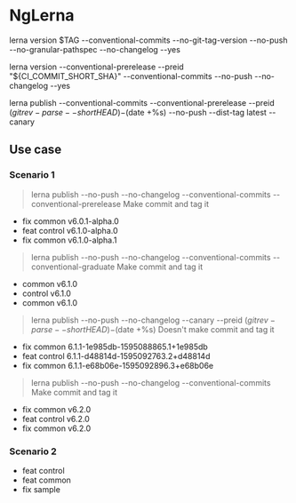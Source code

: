 # NgLerna

lerna version $TAG --conventional-commits --no-git-tag-version --no-push --no-granular-pathspec --no-changelog --yes

lerna version --conventional-prerelease --preid "${CI_COMMIT_SHORT_SHA}" --conventional-commits --no-push --no-changelog --yes

lerna publish --conventional-commits --conventional-prerelease --preid $(git rev-parse --short HEAD)-$(date +%s) --no-push --dist-tag latest --canary

## Use case
### Scenario 1
> lerna publish --no-push --no-changelog --conventional-commits --conventional-prerelease
> Make commit and tag it
- fix common    v6.0.1-alpha.0
- feat control  v6.1.0-alpha.0
- fix common    v6.1.0-alpha.1

> lerna publish --no-push --no-changelog --conventional-commits --conventional-graduate
> Make commit and tag it
- common    v6.1.0
- control   v6.1.0
- common    v6.1.0

> lerna publish --no-push --no-changelog --canary --preid $(git rev-parse --short HEAD)-$(date +%s)
> Doesn't make commit and tag it
- fix common    6.1.1-1e985db-1595088865.1+1e985db
- feat control  6.1.1-d48814d-1595092763.2+d48814d
- fix common    6.1.1-e68b06e-1595092896.3+e68b06e

> lerna publish --no-push --no-changelog --conventional-commits
> Make commit and tag it
- fix common    v6.2.0
- feat control  v6.2.0
- fix common    v6.2.0

### Scenario 2
- feat control
- feat common
- fix sample
